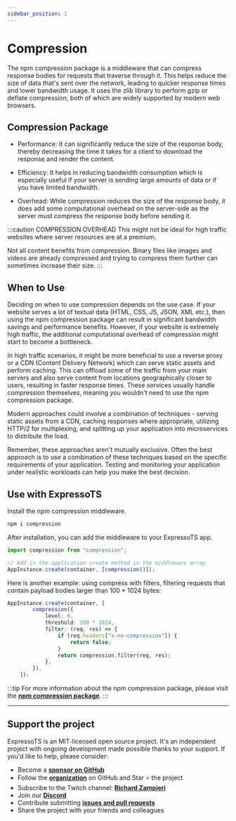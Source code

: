 ```yaml
---
sidebar_position: 1
---
```


# Compression

The npm compression package is a middleware that can compress response bodies for requests that traverse through it. This helps reduce the size of data that's sent over the network, leading to quicker response times and lower bandwidth usage. It uses the zlib library to perform gzip or deflate compression, both of which are widely supported by modern web browsers.

## Compression Package

- Performance: It can significantly reduce the size of the response body, thereby decreasing the time it takes for a client to download the response and render the content.

- Efficiency: It helps in reducing bandwidth consumption which is especially useful if your server is sending large amounts of data or if you have limited bandwidth.

- Overhead: While compression reduces the size of the response body, it does add some computational overhead on the server-side as the server must compress the response body before sending it.

:::caution COMPRESSION OVERHEAD
This might not be ideal for high traffic websites where server resources are at a premium.

Not all content benefits from compression. Binary files like images and videos are already compressed and trying to compress them further can sometimes increase their size.
:::

## When to Use

Deciding on when to use compression depends on the use case. If your website serves a lot of textual data (HTML, CSS, JS, JSON, XML etc.), then using the npm compression package can result in significant bandwidth savings and performance benefits. However, if your website is extremely high traffic, the additional computational overhead of compression might start to become a bottleneck.

In high traffic scenarios, it might be more beneficial to use a reverse proxy or a CDN (Content Delivery Network) which can serve static assets and perform caching. This can offload some of the traffic from your main servers and also serve content from locations geographically closer to users, resulting in faster response times. These services usually handle compression themselves, meaning you wouldn't need to use the npm compression package.

Modern approaches could involve a combination of techniques - serving static assets from a CDN, caching responses where appropriate, utilizing HTTP/2 for multiplexing, and splitting up your application into microservices to distribute the load.

Remember, these approaches aren't mutually exclusive. Often the best approach is to use a combination of these techniques based on the specific requirements of your application. Testing and monitoring your application under realistic workloads can help you make the best decision.

## Use with ExpressoTS

Install the npm compression middleware.

```bash
npm i compression
```

After installation, you can add the middleware to your ExpressoTS app.

```typescript
import compression from "compression";

// Add in the application create method in the middleware array
AppInstance.create(container, [compression()]);
```

Here is another example: using compress with filters, filtering requests that contain payload bodies larger than 100 * 1024 bytes:

```typescript
AppInstance.create(container, [
        compression({
            level: 6,
            threshold: 100 * 1024,
            filter: (req, res) => {
                if (req.headers["x-no-compression"]) {
                    return false;
                }
                return compression.filter(req, res);
            },
        }),
    ]);
```

:::tip
For more information about the npm compression package, please visit the **[npm compression package](https://www.npmjs.com/package/compression)**.
:::

---

## Support the project

ExpressoTS is an MIT-licensed open source project. It's an independent project with ongoing development made possible thanks to your support. If you'd like to help, please consider:

- Become a **[sponsor on GitHub](https://github.com/sponsors/expressots)**
- Follow the **[organization](https://github.com/expressots)** on GitHub and Star ⭐ the project
- Subscribe to the Twitch channel: **[Richard Zampieri](https://www.twitch.tv/richardzampieri)**
- Join our **[Discord](https://discord.com/invite/PyPJfGK)**
- Contribute submitting **[issues and pull requests](https://github.com/expressots/expressots/issues/new/choose)**
- Share the project with your friends and colleagues